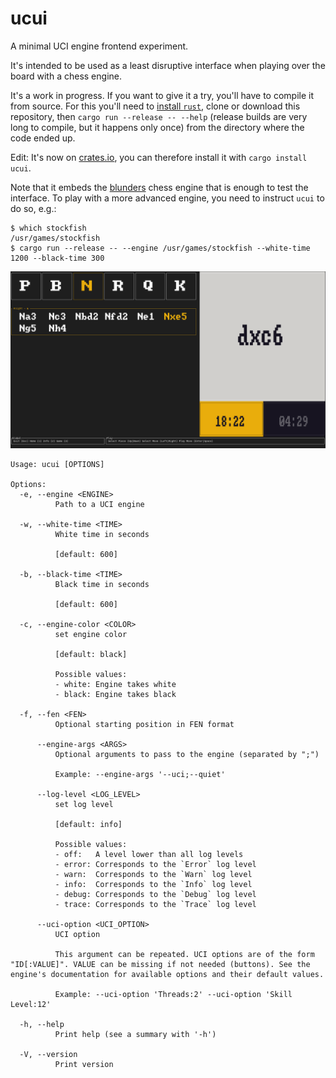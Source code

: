 # ucui

A minimal UCI engine frontend experiment.

It's intended to be used as a least disruptive interface when playing over the board with a chess engine.

It's a work in progress. If you want to give it a try, you'll have to compile it from source. For this you'll need to [install `rust`](https://www.rust-lang.org/tools/install), clone or download this repository, then `cargo run --release -- --help` (release builds are very long to compile, but it happens only once) from the directory where the code ended up.

Edit: It's now on [crates.io](https://crates.io/crates/ucui), you can therefore install it with `cargo install ucui`.

Note that it embeds the [blunders](https://github.com/paulolemus/blunders/) chess engine that is enough to test the interface. To play with a more advanced engine, you need to instruct `ucui` to do so, e.g.:

```
$ which stockfish
/usr/games/stockfish
$ cargo run --release -- --engine /usr/games/stockfish --white-time 1200 --black-time 300
```

![](screenshot.png)

```
Usage: ucui [OPTIONS]

Options:
  -e, --engine <ENGINE>
          Path to a UCI engine

  -w, --white-time <TIME>
          White time in seconds

          [default: 600]

  -b, --black-time <TIME>
          Black time in seconds

          [default: 600]

  -c, --engine-color <COLOR>
          set engine color

          [default: black]

          Possible values:
          - white: Engine takes white
          - black: Engine takes black

  -f, --fen <FEN>
          Optional starting position in FEN format

      --engine-args <ARGS>
          Optional arguments to pass to the engine (separated by ";")

          Example: --engine-args '--uci;--quiet'

      --log-level <LOG_LEVEL>
          set log level

          [default: info]

          Possible values:
          - off:   A level lower than all log levels
          - error: Corresponds to the `Error` log level
          - warn:  Corresponds to the `Warn` log level
          - info:  Corresponds to the `Info` log level
          - debug: Corresponds to the `Debug` log level
          - trace: Corresponds to the `Trace` log level

      --uci-option <UCI_OPTION>
          UCI option

          This argument can be repeated. UCI options are of the form "ID[:VALUE]". VALUE can be missing if not needed (buttons). See the engine's documentation for available options and their default values.

          Example: --uci-option 'Threads:2' --uci-option 'Skill Level:12'

  -h, --help
          Print help (see a summary with '-h')

  -V, --version
          Print version

```
